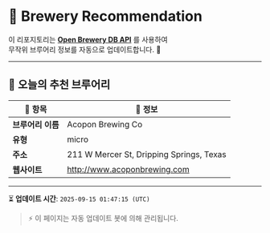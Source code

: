 # 🍺 Brewery Recommendation

이 리포지토리는 **[Open Brewery DB API](https://www.openbrewerydb.org/)** 를 사용하여  
무작위 브루어리 정보를 자동으로 업데이트합니다. 🚀

---

## 🌟 오늘의 추천 브루어리

| 🍻 항목 | 📌 정보 |
|--------|---------|
| **브루어리 이름** | Acopon Brewing Co |
| **유형** | micro |
| **주소** | 211 W Mercer St, Dripping Springs, Texas |
| **웹사이트** | http://www.acoponbrewing.com |

---

⏳ **업데이트 시간**: `2025-09-15 01:47:15 (UTC)`  

> ⚡ 이 페이지는 자동 업데이트 봇에 의해 관리됩니다.
